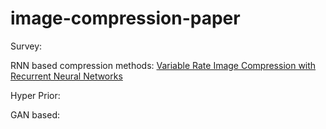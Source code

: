 # image-compression-paper
Survey:

RNN based compression methods:
[Variable Rate Image Compression with Recurrent Neural Networks](https://arxiv.org/abs/1511.06085)

Hyper Prior:

GAN based:
